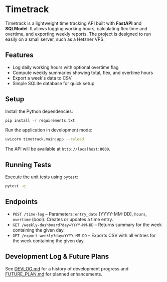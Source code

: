 # Timetrack

Timetrack is a lightweight time tracking API built with **FastAPI** and **SQLModel**. It allows logging working hours, calculating flex time and overtime, and exporting weekly reports. The project is designed to run easily on a small server, such as a Hetzner VPS.

## Features
- Log daily working hours with optional overtime flag
- Compute weekly summaries showing total, flex, and overtime hours
- Export a week's data to CSV
- Simple SQLite database for quick setup

## Setup
Install the Python dependencies:

```bash
pip install -r requirements.txt
```

Run the application in development mode:

```bash
uvicorn timetrack.main:app --reload
```

The API will be available at `http://localhost:8000`.

## Running Tests
Execute the unit tests using `pytest`:

```bash
pytest -q
```

## Endpoints
- `POST /time-log` – Parameters: `entry_date` (YYYY-MM-DD), `hours`, `overtime` (bool). Creates or updates a time entry.
- `GET /weekly-dashboard?day=YYYY-MM-DD` – Returns summary for the week containing the given day.
- `GET /export-weekly?day=YYYY-MM-DD` – Exports CSV with all entries for the week containing the given day.

## Development Log & Future Plans
See [DEVLOG.md](DEVLOG.md) for a history of development progress and [FUTURE_PLAN.md](FUTURE_PLAN.md) for planned enhancements.
